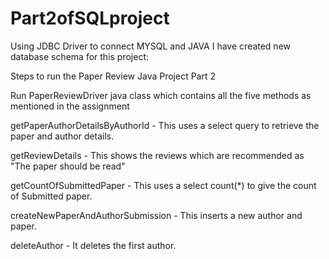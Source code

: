 # Part2ofSQLproject
Using JDBC Driver to connect MYSQL and JAVA
I have created new database schema for this project: 

Steps to run the Paper Review Java Project
Part 2



Run PaperReviewDriver java class which contains all the five methods as mentioned in the assignment


getPaperAuthorDetailsByAuthorId - This uses a select query to retrieve the paper and author details.


getReviewDetails - This shows the reviews which are recommended as "The paper should be read"


getCountOfSubmittedPaper - This uses a select count(*) to give the count of Submitted paper.

createNewPaperAndAuthorSubmission - This inserts a new author and paper. 


deleteAuthor - It deletes the first author.
